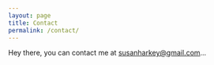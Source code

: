 ```yaml
---
layout: page
title: Contact
permalink: /contact/
---
```


Hey there, you can contact me at susanharkey@gmail.com...